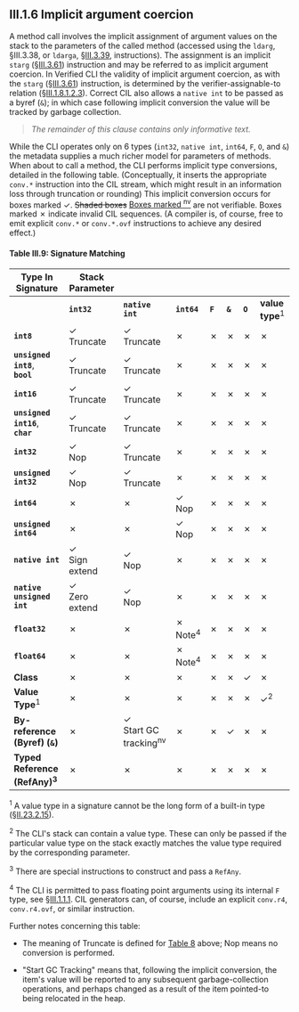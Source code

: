 ## III.1.6 Implicit argument coercion

A method call involves the implicit assignment of argument values on the stack to the parameters of the called method (accessed using the `ldarg`, §III.3.38, or `ldarga`, §[III.3.39](#todo-missing-hyperlink), instructions). The assignment is an implicit `starg` (§[III.3.61](#todo-missing-hyperlink)) instruction and may be referred to as implicit argument coercion. In Verified CLI the validity of implicit argument coercion, as with the `starg` (§[III.3.61](#todo-missing-hyperlink)) instruction, is determined by the verifier-assignable-to relation (§[III.1.8.1.2.3](iii.1.8.1.2.3-verification-type-compatibility.md)). Correct CIL also allows a `native int` to be passed as a byref (`&`); in which case following implicit conversion the value will be tracked by garbage collection.

> _The remainder of this clause contains only informative text._

While the CLI operates only on 6 types (`int32`, `native int`, `int64`, `F`, `O`, and `&`) the metadata supplies a much richer model for parameters of methods. When about to call a method, the CLI performs implicit type conversions, detailed in the following table. (Conceptually, it inserts the appropriate `conv.*` instruction into the CIL stream, which might result in an information loss through truncation or rounding) This implicit conversion occurs for boxes marked &check;. ~~Shaded boxes~~ <ins>Boxes marked <sup>nv</sup></ins> are not verifiable. Boxes marked &cross; indicate invalid CIL sequences. (A compiler is, of course, free to emit explicit `conv.*` or `conv.*.ovf` instructions to achieve any desired effect.)

#### Table III.9: Signature Matching

 Type In Signature | Stack Parameter | &nbsp; | &nbsp; | &nbsp; | &nbsp; | &nbsp; | &nbsp;
 ---- | ---- | ---- | ---- | ---- | ---- | ---- | ----
 &nbsp; | **`int32`** | **`native int`** | **`int64`** | **`F`** | **`&`** | **`O`** | **value type**<sup>1</sup>
 **`int8`** | &check;<br>Truncate | &check;<br>Truncate | &cross; | &cross; | &cross; | &cross; | &cross;
 **`unsigned int8`**,<br>**`bool`** | &check;<br>Truncate | &check;<br>Truncate | &cross; | &cross; | &cross; | &cross; | &cross;
 **`int16`** | &check;<br>Truncate | &check;<br>Truncate | &cross; | &cross; | &cross; | &cross; | &cross;
 **`unsigned int16`**,<br>**`char`** | &check;<br>Truncate | &check;<br>Truncate | &cross; | &cross; | &cross; | &cross; | &cross;
 **`int32`** | &check;<br>Nop | &check;<br>Truncate | &cross; | &cross; | &cross; | &cross; | &cross;
 **`unsigned int32`** | &check;<br>Nop | &check;<br>Truncate | &cross; | &cross; | &cross; | &cross; | &cross;
 **`int64`** | &cross; | &cross; | &check;<br>Nop | &cross; | &cross; | &cross; | &cross;
 **`unsigned int64`** | &cross; | &cross; | &check;<br>Nop | &cross; | &cross; | &cross; | &cross;
 **`native int`** | &check;<br>Sign extend | &check;<br>Nop | &cross; | &cross; | &cross; | &cross; | &cross;
 **`native unsigned int`** | &check;<br>Zero extend | &check;<br>Nop | &cross; | &cross; | &cross; | &cross; | &cross;
 **`float32`** | &cross; | &cross; | &cross; Note<sup>4</sup> | &cross; | &cross; | &cross; | &cross;
 **`float64`** | &cross; | &cross; | &cross; Note<sup>4</sup> | &cross; | &cross; | &cross; | &cross;
 **Class** | &cross; | &cross; | &cross; | &cross; | &cross; | &check; | &cross;
 **Value Type**<sup>1</sup> | &cross; | &cross; | &cross; | &cross; | &cross; | &cross; | &check;<sup>2</sup>
 **By-reference (Byref) (`&`)** | &cross; | &check;<br>Start GC tracking<sup>nv</sup> | &cross; | &cross; | &check; | &cross; | &cross;
 **Typed Reference (RefAny)<sup>3</sup>** | &cross; | &cross; | &cross; | &cross; | &cross; | &cross; | &cross;

 <sup>1</sup> A value type in a signature cannot be the long form of a built-in type (§[II.23.2.15](ii.23.2.15-methodspec.md)).

 <sup>2</sup> The CLI's stack can contain a value type. These can only be passed if the particular value type on the stack exactly matches the value type required by the corresponding parameter.

 <sup>3</sup> There are special instructions to construct and pass a `RefAny`.

 <sup>4</sup> The CLI is permitted to pass floating point arguments using its internal `F` type, see §[III.1.1.1](iii.1.1.1-numeric-data-types.md). CIL generators can, of course, include an explicit `conv.r4`, `conv.r4.ovf`, or similar instruction.

Further notes concerning this table:

 * The meaning of Truncate is defined for [Table 8](#todo-missing-hyperlink) above; Nop means no conversion is performed.

 * "Start GC Tracking" means that, following the implicit conversion, the item's value will be reported to any subsequent garbage-collection operations, and perhaps changed as a result of the item pointed-to being relocated in the heap.
